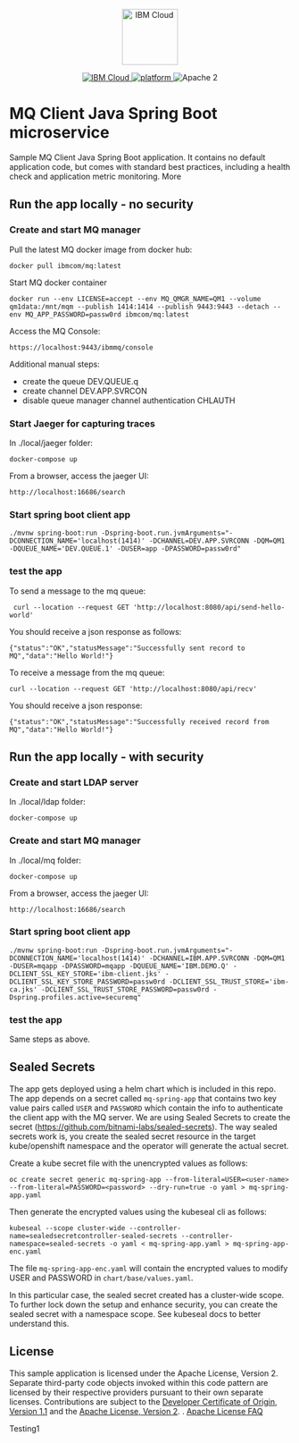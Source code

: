 <p align="center">
    <a href="https://cloud.ibm.com">
        <img src="https://landscape.cncf.io/logos/ibm-cloud-kcsp.svg" height="100" alt="IBM Cloud">
    </a>
</p>

<p align="center">
    <a href="https://cloud.ibm.com">
    <img src="https://img.shields.io/badge/IBM%20Cloud-powered-blue.svg" alt="IBM Cloud">
    </a>
    <a href="https://www.ibm.com/developerworks/learn/java/">
    <img src="https://img.shields.io/badge/platform-java-lightgrey.svg?style=flat" alt="platform">
    </a>
    <img src="https://img.shields.io/badge/license-Apache2-blue.svg?style=flat" alt="Apache 2">
</p>


# MQ Client Java Spring Boot microservice

Sample MQ Client Java Spring Boot application. It contains no default application code, but comes with standard best practices, including a health check and application metric monitoring.
More


## Run the app locally - no security

### Create and start MQ manager 

Pull the latest MQ docker image from docker hub:

```
docker pull ibmcom/mq:latest
```

Start MQ docker container
```
docker run --env LICENSE=accept --env MQ_QMGR_NAME=QM1 --volume qm1data:/mnt/mqm --publish 1414:1414 --publish 9443:9443 --detach --env MQ_APP_PASSWORD=passw0rd ibmcom/mq:latest
```

Access the MQ Console:

```
https://localhost:9443/ibmmq/console
```

Additional manual steps:
* create the queue DEV.QUEUE.q 
* create channel DEV.APP.SVRCON 
* disable queue manager channel authentication CHLAUTH

### Start Jaeger for capturing traces

In ./local/jaeger folder:
```
docker-compose up
```

From a browser, access the jaeger UI:
```
http://localhost:16686/search
```

### Start spring boot client app

```
./mvnw spring-boot:run -Dspring-boot.run.jvmArguments="-DCONNECTION_NAME='localhost(1414)' -DCHANNEL=DEV.APP.SVRCONN -DQM=QM1 -DQUEUE_NAME='DEV.QUEUE.1' -DUSER=app -DPASSWORD=passw0rd"
```

### test the app

To send a message to the mq queue:
```
 curl --location --request GET 'http://localhost:8080/api/send-hello-world'
 ```
 You should receive a json response as follows:
 ```
 {"status":"OK","statusMessage":"Successfully sent record to MQ","data":"Hello World!"}
 ```
 
 To receive a message from the mq queue:
 ```
 curl --location --request GET 'http://localhost:8080/api/recv'
 ```
 
You should receive a json response:
```
{"status":"OK","statusMessage":"Successfully received record from MQ","data":"Hello World!"}
```

## Run the app locally - with security

### Create and start LDAP server

In ./local/ldap folder:
```
docker-compose up
```

### Create and start MQ manager 

In ./local/mq folder:
```
docker-compose up
```

From a browser, access the jaeger UI:
```
http://localhost:16686/search
```

### Start spring boot client app

```
./mvnw spring-boot:run -Dspring-boot.run.jvmArguments="-DCONNECTION_NAME='localhost(1414)' -DCHANNEL=IBM.APP.SVRCONN -DQM=QM1 -DUSER=mqapp -DPASSWORD=mqapp -DQUEUE_NAME='IBM.DEMO.Q' -DCLIENT_SSL_KEY_STORE='ibm-client.jks' -DCLIENT_SSL_KEY_STORE_PASSWORD=passw0rd -DCLIENT_SSL_TRUST_STORE='ibm-ca.jks' -DCLIENT_SSL_TRUST_STORE_PASSWORD=passw0rd -Dspring.profiles.active=securemq"
```

### test the app

Same steps as above.


## Sealed Secrets

The app gets deployed using a helm chart which is included in this repo.
The app depends on a secret called `mq-spring-app` that contains two key value pairs
called `USER` and `PASSWORD` which contain the info to authenticate the client app with the MQ server.
We are using Sealed Secrets to create the secret (https://github.com/bitnami-labs/sealed-secrets).
The way sealed secrets work is, you create the sealed secret resource in the target kube/openshift namespace
and the operator will generate the actual secret.

Create a kube secret file with the unencrypted values as follows:

```
oc create secret generic mq-spring-app --from-literal=USER=<user-name> --from-literal=PASSWORD=<password> --dry-run=true -o yaml > mq-spring-app.yaml
```

Then generate the encrypted values using the kubeseal cli as follows:

```
kubeseal --scope cluster-wide --controller-name=sealedsecretcontroller-sealed-secrets --controller-namespace=sealed-secrets -o yaml < mq-spring-app.yaml > mq-spring-app-enc.yaml
```
The file `mq-spring-app-enc.yaml`  will contain the encrypted values to modify  USER and PASSWORD in  `chart/base/values.yaml`.

In this particular case, the sealed secret created has a cluster-wide scope.
To further lock down the setup and enhance security, you can create the sealed secret with a namespace scope.
See kubeseal docs to better understand this. 




## License

This sample application is licensed under the Apache License, Version 2. Separate third-party code objects invoked within this code pattern are licensed by their respective providers pursuant to their own separate licenses. Contributions are subject to the [Developer Certificate of Origin, Version 1.1](https://developercertificate.org/) and the [Apache License, Version 2](https://www.apache.org/licenses/LICENSE-2.0.txt).
.
[Apache License FAQ](https://www.apache.org/foundation/license-faq.html#WhatDoesItMEAN)

Testing1